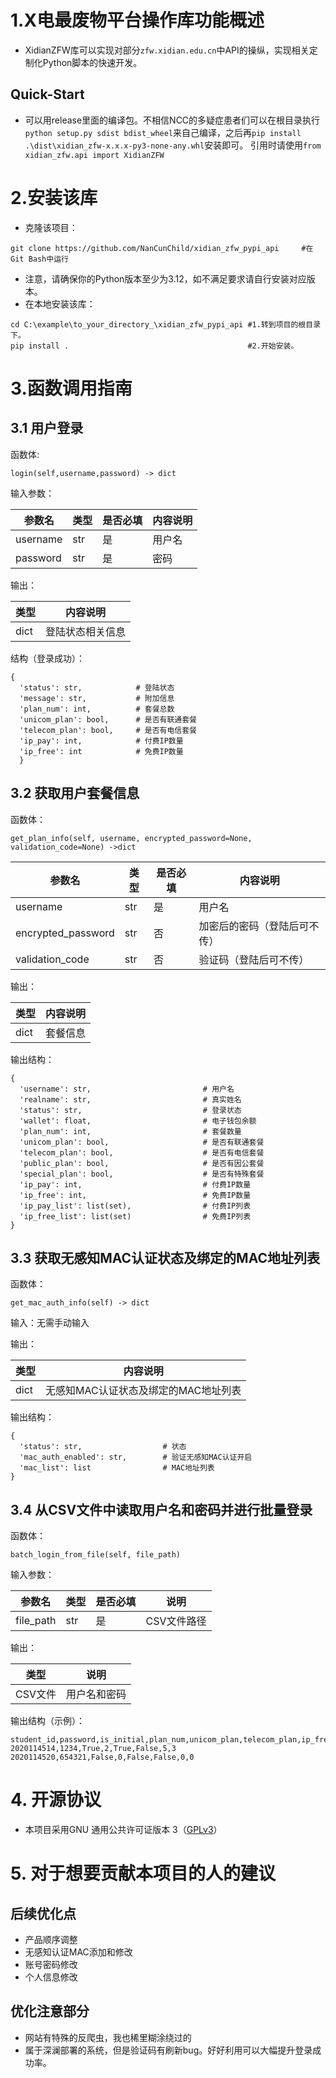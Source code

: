 
# 1.X电最废物平台操作库功能概述

- XidianZFW库可以实现对部分`zfw.xidian.edu.cn`中API的操纵，实现相关定制化Python脚本的快速开发。

## Quick-Start

- 可以用release里面的编译包。不相信NCC的多疑症患者们可以在根目录执行`python setup.py sdist bdist_wheel`来自己编译，之后再`pip install .\dist\xidian_zfw-x.x.x-py3-none-any.whl`安装即可。 引用时请使用`from xidian_zfw.api import XidianZFW`
# 2.安装该库

- 克隆该项目：

```
git clone https://github.com/NanCunChild/xidian_zfw_pypi_api     #在Git Bash中运行
```

- 注意，请确保你的Python版本至少为3.12，如不满足要求请自行安装对应版本。
- 在本地安装该库：

```
cd C:\example\to_your_directory_\xidian_zfw_pypi_api #1.转到项目的根目录下。  
pip install .                                        #2.开始安装。
```

# 3.函数调用指南

## 3.1 用户登录

函数体:

```
login(self,username,password) -> dict
```

输入参数：

| 参数名      | 类型  | 是否必填 | 内容说明 |
| -------- | --- | ---- | ---- |
| username | str | 是    | 用户名  |
| password | str | 是    | 密码   |

输出：

| 类型   | 内容说明     |
| ---- | -------- |
| dict | 登陆状态相关信息 |

结构（登录成功）：

```
{ 
  'status': str,            # 登陆状态
  'message': str,           # 附加信息 
  'plan_num': int,          # 套餐总数 
  'unicom_plan': bool,      # 是否有联通套餐
  'telecom_plan': bool,     # 是否有电信套餐
  'ip_pay': int,            # 付费IP数量 
  'ip_free': int            # 免费IP数量
  }
```

## 3.2 获取用户套餐信息

函数体：

```
get_plan_info(self, username, encrypted_password=None, validation_code=None) ->dict
```


| 参数名                | 类型  | 是否必填 | 内容说明           |
| ------------------ | --- | ---- | -------------- |
| username           | str | 是    | 用户名            |
| encrypted_password | str | 否    | 加密后的密码（登陆后可不传） |
| validation_code    | str | 否    | 验证码（登陆后可不传）    |

输出：

| 类型   | 内容说明 |
| ---- | ---- |
| dict | 套餐信息 |
输出结构：

```
{
  'username': str,                         # 用户名
  'realname': str,                         # 真实姓名
  'status': str,                           # 登录状态
  'wallet': float,                         # 电子钱包余额
  'plan_num': int,                         # 套餐数量
  'unicom_plan': bool,                     # 是否有联通套餐
  'telecom_plan': bool,                    # 是否有电信套餐
  'public_plan': bool,                     # 是否有因公套餐
  'special_plan': bool,                    # 是否有特殊套餐
  'ip_pay': int,                           # 付费IP数量
  'ip_free': int,                          # 免费IP数量
  'ip_pay_list': list(set),                # 付费IP列表
  'ip_free_list': list(set)                # 免费IP列表
}
```

## 3.3 获取无感知MAC认证状态及绑定的MAC地址列表

函数体：

```
get_mac_auth_info(self) -> dict
```

输入：无需手动输入

输出：

| 类型   | 内容说明                  |
| ---- | --------------------- |
| dict | 无感知MAC认证状态及绑定的MAC地址列表 |
输出结构：

```
{
  'status': str,                  # 状态
  'mac_auth_enabled': str,        # 验证无感知MAC认证开启
  'mac_list': list                # MAC地址列表
}
```

## 3.4 从CSV文件中读取用户名和密码并进行批量登录

函数体：

```
batch_login_from_file(self, file_path) 
```

输入参数：

| 参数名       | 类型  | 是否必填 | 说明      |
| --------- | --- | ---- | ------- |
| file_path | str | 是    | CSV文件路径 |
输出：

| 类型    | 说明     |
| ----- | ------ |
| CSV文件 | 用户名和密码 |

输出结构（示例）：

```
student_id,password,is_initial,plan_num,unicom_plan,telecom_plan,ip_free,ip_pay
2020114514,1234,True,2,True,False,5,3
2020114520,654321,False,0,False,False,0,0
```

# 4. 开源协议

- 本项目采用GNU 通用公共许可证版本 3（[GPLv3](https://www.gnu.org/licenses/gpl-3.0.html)）


# 5. 对于想要贡献本项目的人的建议

## 后续优化点

- 产品顺序调整
- 无感知认证MAC添加和修改
- 账号密码修改
- 个人信息修改

## 优化注意部分

- 网站有特殊的反爬虫，我也稀里糊涂绕过的
- 属于深澜部署的系统，但是验证码有刷新bug。好好利用可以大幅提升登录成功率。

